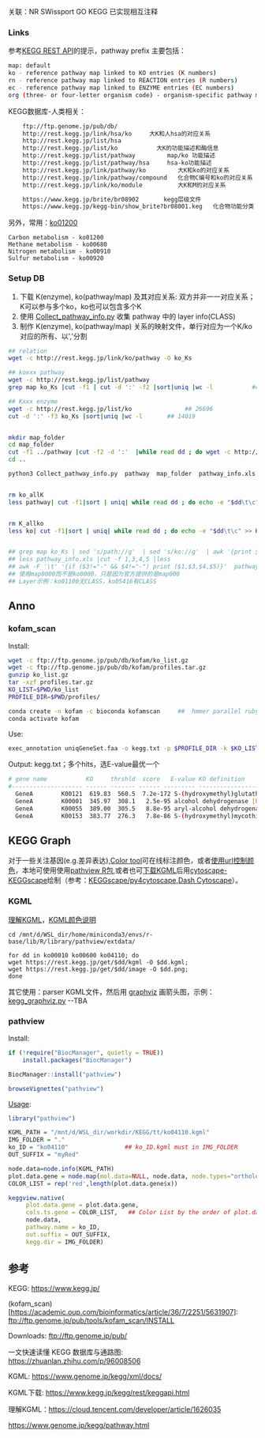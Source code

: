 


关联：NR SWissport GO KEGG 已实现相互注释


### Links

参考[KEGG REST API](https://www.kegg.jp/kegg/rest/keggapi.html)的提示，pathway prefix 主要包括：
```bash
map: default
ko - reference pathway map linked to KO entries (K numbers)
rn - reference pathway map linked to REACTION entries (R numbers)
ec - reference pathway map linked to ENZYME entries (EC numbers)
org (three- or four-letter organism code) - organism-specific pathway map linked to GENES entries (gene IDs)
```

KEGG数据库-人类相关：
```bash
    ftp://ftp.genome.jp/pub/db/
    http://rest.kegg.jp/link/hsa/ko     大K和人hsa的对应关系
    http://rest.kegg.jp/list/hsa
    http://rest.kegg.jp/list/ko           大K的功能描述和酶信息
    http://rest.kegg.jp/list/pathway         map/ko 功能描述
    http://rest.kegg.jp/list/pathway/hsa     hsa-ko功能描述
    http://rest.kegg.jp/link/pathway/ko         大K和ko的对应关系
    http://rest.kegg.jp/link/pathway/compound   化合物C编号和ko的对应关系
    http://rest.kegg.jp/link/ko/module          大K和M的对应关系

    https://www.kegg.jp/brite/br08902       kegg层级文件
    https://www.kegg.jp/kegg-bin/show_brite?br08001.keg   化合物功能分类
```

另外，常用：[ko01200](https://www.kegg.jp/dbget-bin/www_bget?pathway+ko01200)
```
Carbon metabolism - ko01200
Methane metabolism - ko00680
Nitrogen metabolism - ko00910
Sulfur metabolism - ko00920
```


### Setup DB

1. 下载 K(enzyme), ko(pathway/map) 及其对应关系: 双方并非一一对应关系；K可以参与多个ko，ko也可以包含多个K
2. 使用 [Collect_pathway_info.py](./KEGG/Collect_pathway_info.py) 收集 pathway 中的 layer info(CLASS)
3. 制作 K(enzyme), ko(pathway/map) 关系的映射文件，单行对应为一个K/ko对应的所有、以','分割
```bash
## relation
wget -c http://rest.kegg.jp/link/ko/pathway -O ko_Ks

## koxxx pathway
wget -c http://rest.kegg.jp/list/pathway                                  ## 570
grep map ko_Ks |cut -f1 | cut -d ':' -f2 |sort|uniq |wc -l           ## 486

## Kxxx enzyme 
wget -c http://rest.kegg.jp/list/ko               ## 26696
cut -d ':' -f3 ko_Ks |sort|uniq |wc -l       ## 14019


mkdir map_folder
cd map_folder
cut -f1 ../pathway |cut -f2 -d ':'  |while read dd ; do wget -c http://rest.kegg.jp/get/$dd ;sleep 1; done
cd ..

python3 Collect_pathway_info.py  pathway  map_folder  pathway_info.xls


rm ko_allK
less pathway| cut -f1|sort | uniq| while read dd ; do echo -e "$dd\t\c" >> ko_allK; grep $dd ko_Ks  | sed 's/ko://g' |  awk '{printf $2 ","}' >> ko_allK; echo '' >> ko_allK; done


rm K_allko
less ko| cut -f1|sort | uniq| while read dd ; do echo -e "$dd\t\c" >> K_allko; grep $dd ko_Ks| grep 'map' | sed 's/path://g' |  awk '{printf $1 ","}' >> K_allko; echo '' >> K_allko; done


## grep map ko_Ks | sed 's/path://g'  | sed 's/ko://g'  | awk '{print $2,$1}'  | sort |join - ko |head
## less pathway_info.xls |cut -f 1,3,4,5 |less
## awk -F '\t' '{if ($3!="-" && $4!="-") print ($1,$3,$4,$5)}'  pathway_info.xls |  less
## 使用map0000而不是ko0000，只是因为官方提供的是map000
## Layer示例：ko01100无CLASS，ko05416有CLASS
```


## Anno

### kofam_scan
Install: 
```bash
wget -c ftp://ftp.genome.jp/pub/db/kofam/ko_list.gz
wget -c ftp://ftp.genome.jp/pub/db/kofam/profiles.tar.gz
gunzip ko_list.gz
tar -xzf profiles.tar.gz
KO_LIST=$PWD/ko_list
PROFILE_DIR=$PWD/profiles/

conda create -n kofam -c bioconda kofamscan     ##  hmmer parallel ruby
conda activate kofam
```

Use:
```bash
exec_annotation uniqGeneSet.faa -o kegg.txt -p $PROFILE_DIR -k $KO_LIST
```

Output: kegg.txt；多个hits，选E-value最优一个
```bash
# gene name           KO     thrshld  score   E-value KO definition
#-------------------- ------ ------- ------ --------- ---------------------
  GeneA        K00121  619.83  560.5  7.2e-172 S-(hydroxymethyl)glutathione dehydrogenase / alcohol dehydrogenase [EC:1.1.1.284 1.1.1.1]
  GeneA        K00001  345.97  308.1   2.5e-95 alcohol dehydrogenase [EC:1.1.1.1]
  GeneA        K00055  389.00  305.5   8.8e-95 aryl-alcohol dehydrogenase [EC:1.1.1.90]
  GeneA        K00153  383.77  276.3   7.8e-86 S-(hydroxymethyl)mycothiol dehydrogenase [EC:1.1.1.306]
```




## KEGG Graph
对于一些关注基因(e.g.差异表达),[Color tool](https://www.genome.jp/kegg/mapper/color.html)可在线标注颜色，或者[使用url控制颜色](https://www.kegg.jp/kegg/docs/color_url.html)，本地可使用使用[pathview R包](https://zhuanlan.zhihu.com/p/601451821),或者也可[下载KGML](https://www.kegg.jp/kegg/rest/keggapi.html)后用[cytoscape-KEGGscape](https://zhuanlan.zhihu.com/p/371399566)绘制（参考：[KEGGscape/py4cytoscape](https://keggscape.readthedocs.io/en/latest/pythonscripting.html),[Dash Cytoscape](https://dash.plotly.com/cytoscape)）。


### KGML
[理解KGML](https://cloud.tencent.com/developer/article/1626035)，[KGML颜色说明](https://www.kegg.jp/kegg/docs/color_gui.html)  
```
cd /mnt/d/WSL_dir/home/miniconda3/envs/r-base/lib/R/library/pathview/extdata/

for dd in ko00010 ko00600 ko04110; do 
wget https://rest.kegg.jp/get/$dd/kgml -O $dd.kgml;
wget https://rest.kegg.jp/get/$dd/image -O $dd.png;
done
```

其它使用：parser KGML文件，然后用 [graphviz](https://graphviz.readthedocs.io/en/stable/manual.html) 画箭头图，示例：[kegg_graphviz.py](./KEGG/kegg_graphviz.py) --TBA


### pathview
Install:
```R
if (!require("BiocManager", quietly = TRUE))
    install.packages("BiocManager")

BiocManager::install("pathview")

browseVignettes("pathview")
```

[Usage](https://www.rdocumentation.org/packages/pathview/versions/1.12.0/topics/pathview): 
```R
library("pathview")

KGML_PATH = "/mnt/d/WSL_dir/workdir/KEGG/tt/ko04110.kgml"
IMG_FOLDER = "."
ko_ID = "ko04110"                ## ko_ID.kgml must in IMG_FOLDER
OUT_SUFFIX = "myRed"

node.data=node.info(KGML_PATH)
plot.data.gene = node.map(mol.data=NULL, node.data, node.types="ortholog")   ## ortholog/gene/...
COLOR_LIST = rep('red',length(plot.data.gene$x))

keggview.native(
     plot.data.gene = plot.data.gene, 
     cols.ts.gene = COLOR_LIST,   ## Color List by the order of plot.data.gene
     node.data, 
     pathway.name = ko_ID,
     out.suffix = OUT_SUFFIX, 
     kegg.dir = IMG_FOLDER)
```


## 参考
KEGG: https://www.kegg.jp/   

(kofam_scan)[https://academic.oup.com/bioinformatics/article/36/7/2251/5631907]: ftp://ftp.genome.jp/pub/tools/kofam_scan/INSTALL   

Downloads: ftp://ftp.genome.jp/pub/  

一文快速读懂 KEGG 数据库与通路图: https://zhuanlan.zhihu.com/p/96008506

KGML: https://www.genome.jp/kegg/xml/docs/

KGML下载: https://www.kegg.jp/kegg/rest/keggapi.html

理解KGML：https://cloud.tencent.com/developer/article/1626035 

https://www.genome.jp/kegg/pathway.html
